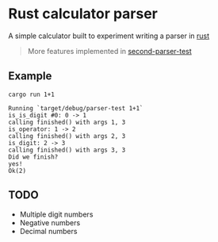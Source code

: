 # Rust calculator parser
A simple calculator built to experiment writing a parser in [rust](rust-lang.org)

> More features implemented in [second-parser-test](https://github.com/mrandri19/second-parser-test)

## Example
```
cargo run 1+1
```

```
Running `target/debug/parser-test 1+1`
is_is_digit #0: 0 -> 1
calling finished() with args 1, 3
is_operator: 1 -> 2
calling finished() with args 2, 3
is_digit: 2 -> 3
calling finished() with args 3, 3
Did we finish?
yes!
Ok(2)
```

## TODO
- Multiple digit numbers
- Negative numbers
- Decimal numbers
